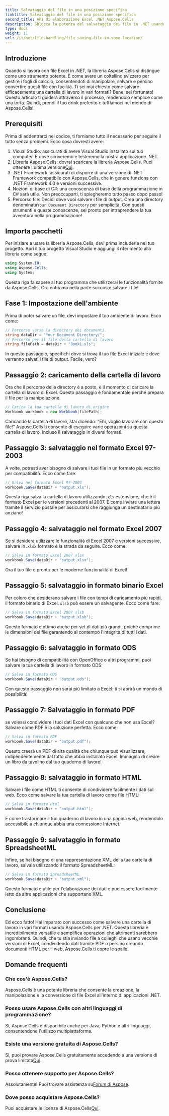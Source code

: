 ```yaml
---
title: Salvataggio del file in una posizione specifica
linktitle: Salvataggio del file in una posizione specifica
second_title: API di elaborazione Excel .NET Aspose.Cells
description: Sblocca la potenza del salvataggio dei file in .NET usando Aspose.Cells. Impara a salvare file Excel in più formati senza sforzo.
type: docs
weight: 11
url: /it/net/file-handling/file-saving-file-to-some-location/
---
```

## Introduzione
Quando si lavora con file Excel in .NET, la libreria Aspose.Cells si distingue come uno strumento potente. È come avere un coltellino svizzero per gestire i fogli di calcolo, consentendoti di manipolare, salvare e persino convertire questi file con facilità. Ti sei mai chiesto come salvare efficacemente una cartella di lavoro in vari formati? Bene, sei fortunato! Questo articolo ti guiderà attraverso il processo, rendendolo semplice come una torta. Quindi, prendi il tuo drink preferito e tuffiamoci nel mondo di Aspose.Cells!
## Prerequisiti
Prima di addentrarci nel codice, ti forniamo tutto il necessario per seguire il tutto senza problemi. Ecco cosa dovresti avere:
1. Visual Studio: assicurati di avere Visual Studio installato sul tuo computer. È dove scriveremo e testeremo la nostra applicazione .NET.
2.  Libreria Aspose.Cells: dovrai scaricare la libreria Aspose.Cells. Puoi ottenere l'ultima versione[Qui](https://releases.aspose.com/cells/net/).
3. .NET Framework: assicurati di disporre di una versione di .NET Framework compatibile con Aspose.Cells, che in genere funziona con .NET Framework 4.0 e versioni successive.
4. Nozioni di base di C#: una conoscenza di base della programmazione in C# sarà utile. Non preoccuparti, ti spiegheremo tutto passo dopo passo!
5.  Percorso file: Decidi dove vuoi salvare i file di output. Crea una directory denominata`Your Document Directory` per semplicità.
Con questi strumenti e queste conoscenze, sei pronto per intraprendere la tua avventura nella programmazione!
## Importa pacchetti
Per iniziare a usare la libreria Aspose.Cells, devi prima includerla nel tuo progetto. Apri il tuo progetto Visual Studio e aggiungi il riferimento alla libreria come segue:
```csharp
using System.IO;
using Aspose.Cells;
using System;
```
Questa riga fa sapere al tuo programma che utilizzerai le funzionalità fornite da Aspose.Cells. Ora entriamo nella parte succosa: salvare i file!
## Fase 1: Impostazione dell'ambiente
Prima di poter salvare un file, devi impostare il tuo ambiente di lavoro. Ecco come:
```csharp
// Percorso verso la directory dei documenti.
string dataDir = "Your Document Directory/";
// Percorso per il file della cartella di lavoro
string filePath = dataDir + "Book1.xls";
```
In questo passaggio, specifichi dove si trova il tuo file Excel iniziale e dove verranno salvati i file di output. Facile, vero?
## Passaggio 2: caricamento della cartella di lavoro
Ora che il percorso della directory è a posto, è il momento di caricare la cartella di lavoro di Excel. Questo passaggio è fondamentale perché prepara il file per la manipolazione.
```csharp
// Carica la tua cartella di lavoro di origine
Workbook workbook = new Workbook(filePath);
```
Caricando la cartella di lavoro, stai dicendo: "Ehi, voglio lavorare con questo file!" Aspose.Cells ti consente di eseguire varie operazioni su questa cartella di lavoro, incluso il salvataggio in diversi formati.
## Passaggio 3: salvataggio nel formato Excel 97-2003
A volte, potresti aver bisogno di salvare i tuoi file in un formato più vecchio per compatibilità. Ecco come fare:
```csharp
// Salva nel formato Excel 97–2003
workbook.Save(dataDir + "output.xls");
```
 Questa riga salva la cartella di lavoro utilizzando`.xls` estensione, che è il formato Excel per le versioni precedenti al 2007. È come inviare una lettera tramite il servizio postale per assicurarsi che raggiunga un destinatario più anziano!
## Passaggio 4: salvataggio nel formato Excel 2007
Se si desidera utilizzare le funzionalità di Excel 2007 e versioni successive, salvare in`.xlsx` formato è la strada da seguire. Ecco come:
```csharp
// Salva in formato Excel 2007 xlsx
workbook.Save(dataDir + "output.xlsx");
```
Ora il tuo file è pronto per le moderne funzionalità di Excel! 
## Passaggio 5: salvataggio in formato binario Excel
 Per coloro che desiderano salvare i file con tempi di caricamento più rapidi, il formato binario di Excel`.xlsb` può essere un salvagente. Ecco come fare:
```csharp
// Salva in formato Excel 2007 xlsb
workbook.Save(dataDir + "output.xlsb");
```
Questo formato è ottimo anche per set di dati più grandi, poiché comprime le dimensioni del file garantendo al contempo l'integrità di tutti i dati. 
## Passaggio 6: salvataggio in formato ODS
Se hai bisogno di compatibilità con OpenOffice o altri programmi, puoi salvare la tua cartella di lavoro in formato ODS:
```csharp
// Salva in formato ODS
workbook.Save(dataDir + "output.ods");
```
Con questo passaggio non sarai più limitato a Excel: ti si aprirà un mondo di possibilità!
## Passaggio 7: Salvataggio in formato PDF
se volessi condividere i tuoi dati Excel con qualcuno che non usa Excel? Salvare come PDF è la soluzione perfetta. Ecco come:
```csharp
// Salva in formato PDF
workbook.Save(dataDir + "output.pdf");
```
Questo creerà un PDF di alta qualità che chiunque può visualizzare, indipendentemente dal fatto che abbia installato Excel. Immagina di creare un libro da tavolino dal tuo quaderno di lavoro!
## Passaggio 8: salvataggio in formato HTML
Salvare i file come HTML ti consente di condividere facilmente i dati sul web. Ecco come salvare la tua cartella di lavoro come file HTML:
```csharp
// Salva in formato Html
workbook.Save(dataDir + "output.html");
```
È come trasformare il tuo quaderno di lavoro in una pagina web, rendendolo accessibile a chiunque abbia una connessione Internet.
## Passaggio 9: salvataggio in formato SpreadsheetML
Infine, se hai bisogno di una rappresentazione XML della tua cartella di lavoro, salvala utilizzando il formato SpreadsheetML:
```csharp
// Salva in formato SpreadsheetML
workbook.Save(dataDir + "output.xml");
```
Questo formato è utile per l'elaborazione dei dati e può essere facilmente letto da altre applicazioni che supportano XML.
## Conclusione
Ed ecco fatto! Hai imparato con successo come salvare una cartella di lavoro in vari formati usando Aspose.Cells per .NET. Questa libreria è incredibilmente versatile e semplifica operazioni che altrimenti sarebbero ingombranti. Quindi, che tu stia inviando file a colleghi che usano vecchie versioni di Excel, condividendo dati tramite PDF o persino creando documenti HTML per il web, Aspose.Cells ti copre le spalle!
## Domande frequenti
### Che cos'è Aspose.Cells?
Aspose.Cells è una potente libreria che consente la creazione, la manipolazione e la conversione di file Excel all'interno di applicazioni .NET.
### Posso usare Aspose.Cells con altri linguaggi di programmazione?
Sì, Aspose.Cells è disponibile anche per Java, Python e altri linguaggi, consentendone l'utilizzo multipiattaforma.
### Esiste una versione gratuita di Aspose.Cells?
 Sì, puoi provare Aspose.Cells gratuitamente accedendo a una versione di prova limitata[Qui](https://releases.aspose.com/).
### Posso ottenere supporto per Aspose.Cells?
 Assolutamente! Puoi trovare assistenza su[Forum di Aspose](https://forum.aspose.com/c/cells/9).
### Dove posso acquistare Aspose.Cells?
 Puoi acquistare le licenze di Aspose.Cells[Qui](https://purchase.aspose.com/buy).

